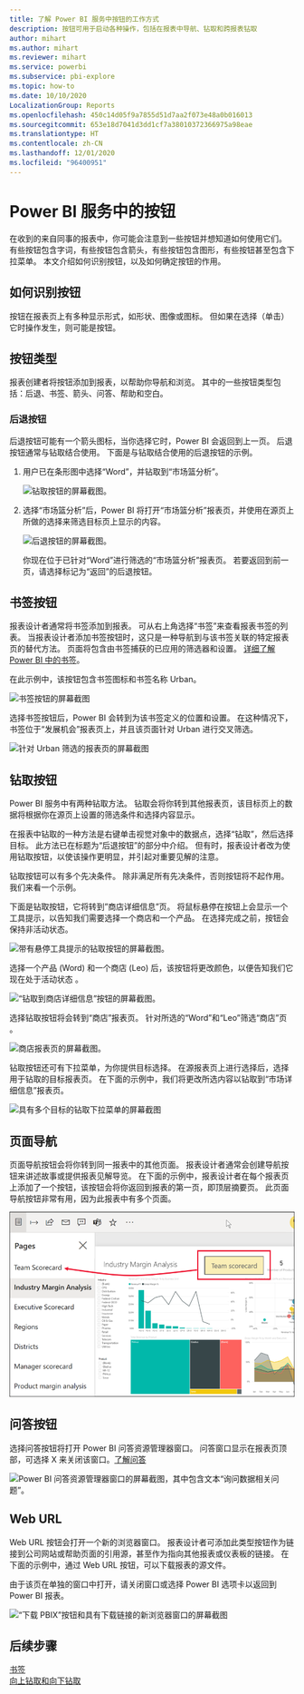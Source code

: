 ```yaml
---
title: 了解 Power BI 服务中按钮的工作方式
description: 按钮可用于启动各种操作，包括在报表中导航、钻取和跨报表钻取
author: mihart
ms.author: mihart
ms.reviewer: mihart
ms.service: powerbi
ms.subservice: pbi-explore
ms.topic: how-to
ms.date: 10/10/2020
LocalizationGroup: Reports
ms.openlocfilehash: 450c14d05f9a7855d51d7aa2f073e48a0b016013
ms.sourcegitcommit: 653e18d7041d3dd1cf7a38010372366975a98eae
ms.translationtype: HT
ms.contentlocale: zh-CN
ms.lasthandoff: 12/01/2020
ms.locfileid: "96400951"
---
```

# <a name="buttons-in-the-power-bi-service"></a>Power BI 服务中的按钮
在收到的来自同事的报表中，你可能会注意到一些按钮并想知道如何使用它们。 有些按钮包含字词，有些按钮包含箭头，有些按钮包含图形，有些按钮甚至包含下拉菜单。 本文介绍如何识别按钮，以及如何确定按钮的作用。

## <a name="how-to-recognize-a-button"></a>如何识别按钮
按钮在报表页上有多种显示形式，如形状、图像或图标。 但如果在选择（单击）它时操作发生，则可能是按钮。

## <a name="types-of-buttons"></a>按钮类型
报表创建者将按钮添加到报表，以帮助你导航和浏览。 其中的一些按钮类型包括：后退、书签、箭头、问答、帮助和空白。 

### <a name="back-buttons"></a>后退按钮 
后退按钮可能有一个箭头图标，当你选择它时，Power BI 会返回到上一页。  后退按钮通常与钻取结合使用。 下面是与钻取结合使用的后退按钮的示例。

1. 用户已在条形图中选择“Word”，并钻取到“市场篮分析”。

    ![钻取按钮的屏幕截图。](media/end-user-buttons/power-bi-drillthrough.png)

2. 选择“市场篮分析”后，Power BI 将打开“市场篮分析”报表页，并使用在源页上所做的选择来筛选目标页上显示的内容。

    ![后退按钮的屏幕截图。](media/end-user-buttons/power-bi-back.png)

    你现在位于已针对“Word”进行筛选的“市场篮分析”报表页。 若要返回到前一页，请选择标记为“返回”的后退按钮。 

## <a name="bookmark-buttons"></a>书签按钮
报表设计者通常将书签添加到报表。 可从右上角选择“书签”来查看报表书签的列表。 当报表设计者添加书签按钮时，这只是一种导航到与该书签关联的特定报表页的替代方法。 页面将包含由书签捕获的已应用的筛选器和设置。 [详细了解 Power BI 中的书签](end-user-bookmarks.md)。 

在此示例中，该按钮包含书签图标和书签名称 Urban。 

![书签按钮的屏幕截图](media/end-user-buttons/power-bi-bookmark.png)

选择书签按钮后，Power BI 会转到为该书签定义的位置和设置。  在这种情况下，书签位于“发展机会”报表页上，并且该页面针对 Urban 进行交叉筛选。

![针对 Urban 筛选的报表页的屏幕截图](media/end-user-buttons/power-bi-urban.png)


## <a name="drillthrough-buttons"></a>钻取按钮
Power BI 服务中有两种钻取方法。 钻取会将你转到其他报表页，该目标页上的数据将根据你在源页上设置的筛选条件和选择内容显示。

在报表中钻取的一种方法是右键单击视觉对象中的数据点，选择“钻取”，然后选择目标。 此方法已在标题为“后退按钮”的部分中介绍。 但有时，报表设计者改为使用钻取按钮，以使该操作更明显，并引起对重要见解的注意。  

钻取按钮可以有多个先决条件。 除非满足所有先决条件，否则按钮将不起作用。 我们来看一个示例。

下面是钻取按钮，它将转到”商店详细信息”页。 将鼠标悬停在按钮上会显示一个工具提示，以告知我们需要选择一个商店和一个产品。 在选择完成之前，按钮会保持非活动状态。

![带有悬停工具提示的钻取按钮的屏幕截图。](media/end-user-buttons/power-bi-drill-two-selections.png)

选择一个产品 (Word) 和一个商店 (Leo) 后，该按钮将更改颜色，以便告知我们它现在处于活动状态 。

![“钻取到商店详细信息”按钮的屏幕截图。](media/end-user-buttons/power-bi-select-both.png)

选择钻取按钮将会转到“商店”报表页。 针对所选的“Word”和“Leo”筛选“商店”页 。

![商店报表页的屏幕截图。](media/end-user-buttons/power-bi-store.png)

钻取按钮还可有下拉菜单，为你提供目标选择。 在源报表页上进行选择后，选择用于钻取的目标报表页。 在下面的示例中，我们将更改所选内容以钻取到“市场详细信息”报表页。 

![具有多个目标的钻取下拉菜单的屏幕截图](media/end-user-buttons/power-bi-destination.png)

## <a name="page-navigation"></a>页面导航

页面导航按钮会将你转到同一报表中的其他页面。 报表设计者通常会创建导航按钮来讲述故事或提供报表见解导览。 在下面的示例中，报表设计者在每个报表页上添加了一个按钮，该按钮会将你返回到报表的第一页，即顶层摘要页。 此页面导航按钮非常有用，因为此报表中有多个页面。

![名为“团队记分卡”的页面导航按钮的屏幕截图。](media/end-user-buttons/power-bi-nav-button.png)


## <a name="qa-buttons"></a>问答按钮 
选择问答按钮将打开 Power BI 问答资源管理器窗口。 问答窗口显示在报表页顶部，可选择 X 来关闭该窗口。[了解问答](end-user-q-and-a.md)

![Power BI 问答资源管理器窗口的屏幕截图，其中包含文本“询问数据相关问题”。](media/end-user-buttons/power-bi-qna.png)

## <a name="web-url"></a>Web URL
Web URL 按钮会打开一个新的浏览器窗口。 报表设计者可添加此类型按钮作为链接到公司网站或帮助页面的引用源，甚至作为指向其他报表或仪表板的链接。 在下面的示例中，通过 Web URL 按钮，可以下载报表的源文件。 

由于该页在单独的窗口中打开，请关闭窗口或选择 Power BI 选项卡以返回到 Power BI 报表。

![“下载 PBIX”按钮和具有下载链接的新浏览器窗口的屏幕截图](media/end-user-buttons/power-bi-url.png)

## <a name="next-steps"></a>后续步骤
[书签](end-user-bookmarks.md)    
[向上钻取和向下钻取](end-user-drill.md)
